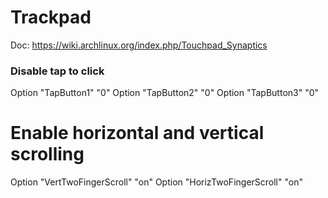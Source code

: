 # Trackpad

Doc: https://wiki.archlinux.org/index.php/Touchpad_Synaptics

### Disable tap to click
Option "TapButton1" "0"
Option "TapButton2" "0"
Option "TapButton3" "0"

# Enable horizontal and vertical scrolling
Option "VertTwoFingerScroll" "on"
Option "HorizTwoFingerScroll" "on"

